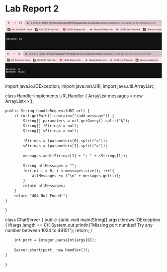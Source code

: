 # Lab Report 2

![Image](LabReport2ss.png)
![Image](LabReport2ss1.png)

import java.io.IOException;
import java.net.URI;
import java.util.ArrayList;

class Handler implements URLHandler {
    ArrayList<String> messages = new ArrayList<>();

    public String handleRequest(URI url) {
        if (url.getPath().contains("/add-message")) {
            String[] parameters = url.getQuery().split("&");
            String[] fStrings = null;
            String[] sStrings = null;
            
            fStrings = (parameters[0].split("="));
            sStrings = (parameters[1].split("="));

            messages.add(fStrings[1] + ": " + sStrings[1]);

            String allMessages = "";
            for(int i = 0; i < messages.size(); i++){
                allMessages += ("\n" + messages.get(i));
            }
            return allMessages;
        }   
        return "404 Not Found!";
    }
}       

class ChatServer {
    public static void main(String[] args) throws IOException {
        if(args.length == 0){
            System.out.println("Missing port number! Try any number between 1024 to 49151");
            return;
        }

        int port = Integer.parseInt(args[0]);

        Server.start(port, new Handler());
    }
}
